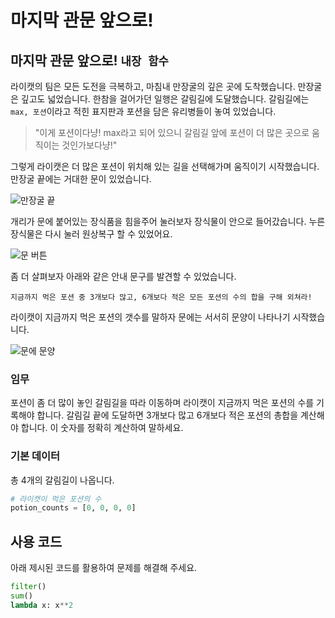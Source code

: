 # 마지막 관문 앞으로!

## 마지막 관문 앞으로! `내장 함수`

라이캣의 팀은 모든 도전을 극복하고, 마침내 만장굴의 깊은 곳에 도착했습니다. 만장굴은 깊고도 넓었습니다. 한참을 걸어가던 일행은 갈림길에 도달했습니다. 갈림길에는 `max, 포션`이라고 적힌 표지판과 포션을 담은 유리병들이 놓여 있었습니다.

> "이게 포션이다냥! max라고 되어 있으니 갈림길 앞에 포션이 더 많은 곳으로 움직이는 것인가보다냥!"

그렇게 라이캣은 더 많은 포션이 위치해 있는 길을 선택해가며 움직이기 시작했습니다. 만장굴 끝에는 거대한 문이 있었습니다. 

![만장굴 끝](./story15-1.png)

개리가 문에 붙어있는 장식품을 힘을주어 눌러보자 장식물이 안으로 들어갔습니다. 누른 장식물은 다시 눌러 원상복구 할 수 있었어요. 

![문 버튼](./story15-2.png)

좀 더 살펴보자 아래와 같은 안내 문구를 발견할 수 있었습니다.

```
지금까지 먹은 포션 중 3개보다 많고, 6개보다 적은 모든 포션의 수의 합을 구해 외쳐라!
```

라이캣이 지금까지 먹은 포션의 갯수를 말하자 문에는 서서히 문양이 나타나기 시작했습니다.

![문에 문양](./story15-3.png)

### 임무
포션이 좀 더 많이 놓인 갈림길을 따라 이동하며 라이캣이 지금까지 먹은 포션의 수를 기록해야 합니다. 갈림길 끝에 도달하면 3개보다 많고 6개보다 적은 포션의 총합을 계산해야 합니다. 이 숫자를 정확히 계산하여 말하세요.

### 기본 데이터
총 4개의 갈림길이 나옵니다.

```python
# 라이캣이 먹은 포션의 수
potion_counts = [0, 0, 0, 0]
```


## 사용 코드
아래 제시된 코드를 활용하여 문제를 해결해 주세요.
```python
filter()
sum()
lambda x: x**2
```